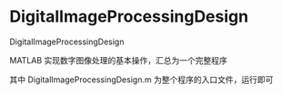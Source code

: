 # DigitalImageProcessingDesign
DigitalImageProcessingDesign 



MATLAB 实现数字图像处理的基本操作，汇总为一个完整程序



其中 DigitalImageProcessingDesign.m 为整个程序的入口文件，运行即可